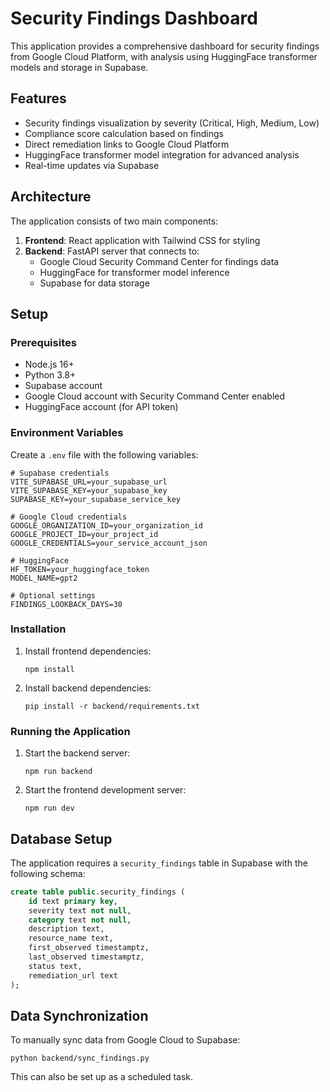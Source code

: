 # Security Findings Dashboard

This application provides a comprehensive dashboard for security findings from Google Cloud Platform, with analysis using HuggingFace transformer models and storage in Supabase.

## Features

- Security findings visualization by severity (Critical, High, Medium, Low)
- Compliance score calculation based on findings
- Direct remediation links to Google Cloud Platform
- HuggingFace transformer model integration for advanced analysis
- Real-time updates via Supabase

## Architecture

The application consists of two main components:

1. **Frontend**: React application with Tailwind CSS for styling
2. **Backend**: FastAPI server that connects to:
   - Google Cloud Security Command Center for findings data
   - HuggingFace for transformer model inference
   - Supabase for data storage

## Setup

### Prerequisites

- Node.js 16+
- Python 3.8+
- Supabase account
- Google Cloud account with Security Command Center enabled
- HuggingFace account (for API token)

### Environment Variables

Create a `.env` file with the following variables:

```
# Supabase credentials
VITE_SUPABASE_URL=your_supabase_url
VITE_SUPABASE_KEY=your_supabase_key
SUPABASE_KEY=your_supabase_service_key

# Google Cloud credentials
GOOGLE_ORGANIZATION_ID=your_organization_id
GOOGLE_PROJECT_ID=your_project_id
GOOGLE_CREDENTIALS=your_service_account_json

# HuggingFace
HF_TOKEN=your_huggingface_token
MODEL_NAME=gpt2

# Optional settings
FINDINGS_LOOKBACK_DAYS=30
```

### Installation

1. Install frontend dependencies:
   ```
   npm install
   ```

2. Install backend dependencies:
   ```
   pip install -r backend/requirements.txt
   ```

### Running the Application

1. Start the backend server:
   ```
   npm run backend
   ```

2. Start the frontend development server:
   ```
   npm run dev
   ```

## Database Setup

The application requires a `security_findings` table in Supabase with the following schema:

```sql
create table public.security_findings (
    id text primary key,
    severity text not null,
    category text not null,
    description text,
    resource_name text,
    first_observed timestamptz,
    last_observed timestamptz,
    status text,
    remediation_url text
);
```

## Data Synchronization

To manually sync data from Google Cloud to Supabase:

```
python backend/sync_findings.py
```

This can also be set up as a scheduled task.